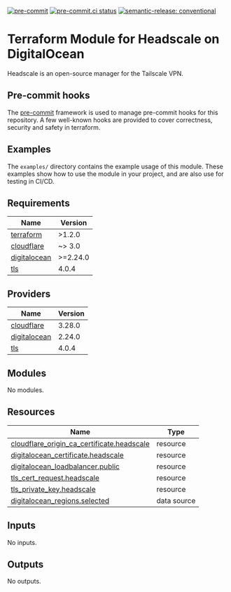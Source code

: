 [![pre-commit](https://img.shields.io/badge/pre--commit-enabled-brightgreen?logo=pre-commit&logoColor=white)](https://github.com/pre-commit/pre-commit) [![pre-commit.ci status](https://results.pre-commit.ci/badge/github/brucellino/terraform-module-digitalocean-headscale/main.svg)](https://results.pre-commit.ci/latest/github/brucellino/terraform-module-digitalocean-headscale/main) [![semantic-release: conventional](https://img.shields.io/badge/semantic--release-conventional-e10079?logo=semantic-release)](https://github.com/semantic-release/semantic-release)

# Terraform Module for Headscale on DigitalOcean

Headscale is an open-source manager for the Tailscale VPN.

## Pre-commit hooks

<!-- Edit this section or delete if you make no change  -->

The [pre-commit](https://pre-commit.com) framework is used to manage pre-commit hooks for this repository.
A few well-known hooks are provided to cover correctness, security and safety in terraform.

## Examples

The `examples/` directory contains the example usage of this module.
These examples show how to use the module in your project, and are also use for testing in CI/CD.

<!-- BEGIN_TF_DOCS -->
## Requirements

| Name | Version |
|------|---------|
| <a name="requirement_terraform"></a> [terraform](#requirement\_terraform) | >1.2.0 |
| <a name="requirement_cloudflare"></a> [cloudflare](#requirement\_cloudflare) | ~> 3.0 |
| <a name="requirement_digitalocean"></a> [digitalocean](#requirement\_digitalocean) | >=2.24.0 |
| <a name="requirement_tls"></a> [tls](#requirement\_tls) | 4.0.4 |

## Providers

| Name | Version |
|------|---------|
| <a name="provider_cloudflare"></a> [cloudflare](#provider\_cloudflare) | 3.28.0 |
| <a name="provider_digitalocean"></a> [digitalocean](#provider\_digitalocean) | 2.24.0 |
| <a name="provider_tls"></a> [tls](#provider\_tls) | 4.0.4 |

## Modules

No modules.

## Resources

| Name | Type |
|------|------|
| [cloudflare_origin_ca_certificate.headscale](https://registry.terraform.io/providers/cloudflare/cloudflare/latest/docs/resources/origin_ca_certificate) | resource |
| [digitalocean_certificate.headscale](https://registry.terraform.io/providers/digitalocean/digitalocean/latest/docs/resources/certificate) | resource |
| [digitalocean_loadbalancer.public](https://registry.terraform.io/providers/digitalocean/digitalocean/latest/docs/resources/loadbalancer) | resource |
| [tls_cert_request.headscale](https://registry.terraform.io/providers/hashicorp/tls/4.0.4/docs/resources/cert_request) | resource |
| [tls_private_key.headscale](https://registry.terraform.io/providers/hashicorp/tls/4.0.4/docs/resources/private_key) | resource |
| [digitalocean_regions.selected](https://registry.terraform.io/providers/digitalocean/digitalocean/latest/docs/data-sources/regions) | data source |

## Inputs

No inputs.

## Outputs

No outputs.
<!-- END_TF_DOCS -->
